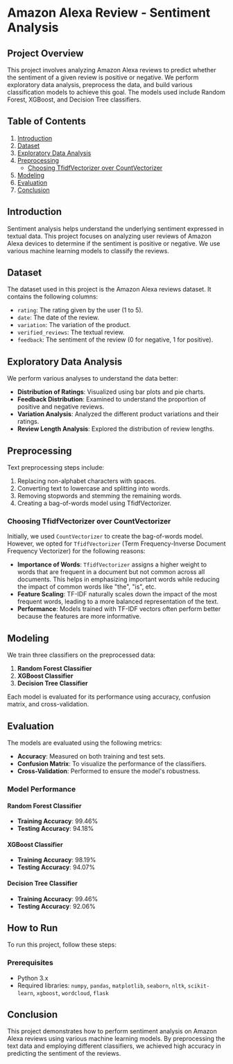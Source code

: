 # Amazon Alexa Review - Sentiment Analysis

## Project Overview
This project involves analyzing Amazon Alexa reviews to predict whether the sentiment of a given review is positive or negative. We perform exploratory data analysis, preprocess the data, and build various classification models to achieve this goal. The models used include Random Forest, XGBoost, and Decision Tree classifiers.

## Table of Contents
1. [Introduction](#introduction)
2. [Dataset](#dataset)
3. [Exploratory Data Analysis](#exploratory-data-analysis)
4. [Preprocessing](#preprocessing)
    - [Choosing TfidfVectorizer over CountVectorizer](#choosing-tfidfvectorizer-over-countvectorizer)
5. [Modeling](#modeling)
6. [Evaluation](#evaluation)
7. [Conclusion](#conclusion)


## Introduction
Sentiment analysis helps understand the underlying sentiment expressed in textual data. This project focuses on analyzing user reviews of Amazon Alexa devices to determine if the sentiment is positive or negative. We use various machine learning models to classify the reviews.

## Dataset
The dataset used in this project is the Amazon Alexa reviews dataset. It contains the following columns:
- `rating`: The rating given by the user (1 to 5).
- `date`: The date of the review.
- `variation`: The variation of the product.
- `verified_reviews`: The textual review.
- `feedback`: The sentiment of the review (0 for negative, 1 for positive).

## Exploratory Data Analysis
We perform various analyses to understand the data better:
- **Distribution of Ratings**: Visualized using bar plots and pie charts.
- **Feedback Distribution**: Examined to understand the proportion of positive and negative reviews.
- **Variation Analysis**: Analyzed the different product variations and their ratings.
- **Review Length Analysis**: Explored the distribution of review lengths.

## Preprocessing
Text preprocessing steps include:
1. Replacing non-alphabet characters with spaces.
2. Converting text to lowercase and splitting into words.
3. Removing stopwords and stemming the remaining words.
4. Creating a bag-of-words model using TfidfVectorizer.

### Choosing TfidfVectorizer over CountVectorizer
Initially, we used `CountVectorizer` to create the bag-of-words model. However, we opted for `TfidfVectorizer` (Term Frequency-Inverse Document Frequency Vectorizer) for the following reasons:
- **Importance of Words**: `TfidfVectorizer` assigns a higher weight to words that are frequent in a document but not common across all documents. This helps in emphasizing important words while reducing the impact of common words like "the", "is", etc.
- **Feature Scaling**: TF-IDF naturally scales down the impact of the most frequent words, leading to a more balanced representation of the text.
- **Performance**: Models trained with TF-IDF vectors often perform better because the features are more informative.

## Modeling
We train three classifiers on the preprocessed data:
1. **Random Forest Classifier**
2. **XGBoost Classifier**
3. **Decision Tree Classifier**

Each model is evaluated for its performance using accuracy, confusion matrix, and cross-validation.

## Evaluation
The models are evaluated using the following metrics:
- **Accuracy**: Measured on both training and test sets.
- **Confusion Matrix**: To visualize the performance of the classifiers.
- **Cross-Validation**: Performed to ensure the model's robustness.

### Model Performance
#### Random Forest Classifier
- **Training Accuracy**: 99.46%
- **Testing Accuracy**: 94.18%

#### XGBoost Classifier
- **Training Accuracy**: 98.19%
- **Testing Accuracy**: 94.07%

#### Decision Tree Classifier
- **Training Accuracy**: 99.46%
- **Testing Accuracy**: 92.06%

## How to Run
To run this project, follow these steps:

### Prerequisites
- Python 3.x
- Required libraries: `numpy`, `pandas`, `matplotlib`, `seaborn`, `nltk`, `scikit-learn`, `xgboost`, `wordcloud`, `flask`

## Conclusion
This project demonstrates how to perform sentiment analysis on Amazon Alexa reviews using various machine learning models. By preprocessing the text data and employing different classifiers, we achieved high accuracy in predicting the sentiment of the reviews.


